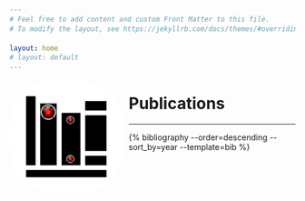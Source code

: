 ```yaml
---
# Feel free to add content and custom Front Matter to this file.
# To modify the layout, see https://jekyllrb.com/docs/themes/#overriding-theme-defaults

layout: home
# layout: default
---
```

<p align="center">
<img src="assets/img/portfolio/publications.png" alt="books" width="200" align="left" style="margin-right:10px; border-radius:80px" />
</p>

# Publications

---

{% bibliography --order=descending --sort_by=year --template=bib %}


